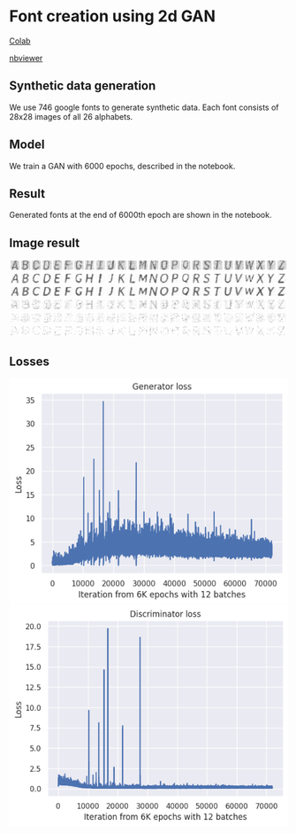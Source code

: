 # Font creation using 2d GAN
[Colab](https://colab.research.google.com/drive/18jb0fVEMcdCxiET8rnFi40p3W7PJVz-5?usp=sharing)

[nbviewer](https://nbviewer.org/github/AadityaSalgarkar/font_creation/blob/main/main.ipynb#)


## Synthetic data generation

We use 746 google fonts to generate synthetic data.
Each font consists of 28x28 images of all 26 alphabets.

## Model

We train a GAN with 6000 epochs, described in the notebook.

## Result

Generated fonts at the end of 6000th epoch are shown in the notebook.

## Image result

![image](images/img3.png)
![image](images/img6.png)
![image](images/img1.png)
![image](images/img5.png)
![image](images/img4.png)
![image](images/img2.png)

## Losses

![image](images/gloss.png)
![image](images/dloss.png)